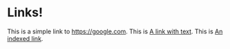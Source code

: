 # Links!

This is a simple link to <https://google.com>.
This is [A link with text](https://images.lainproliant.com).
This is [An indexed link][index].

[index]: https://ebay.com

